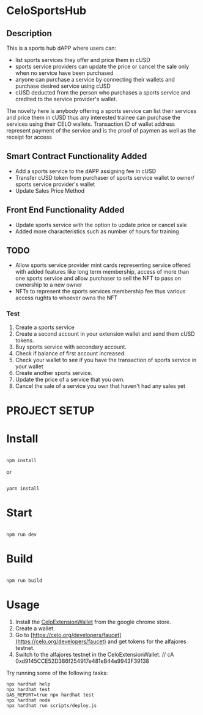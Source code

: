 # CeloSportsHub

## Description
This is a sports hub dAPP where  users can:
- list sports services they offer and price them in cUSD
- sports service providers can update the price or cancel the sale only when no service have been purchased
- anyone can purchase a service by connecting their wallets and purchase desired service using cUSD
- cUSD deducted from the person who purchases a sports service and credited to the service provider's wallet.


The novelty here is anybody offering a sports service can list their services and price them in cUSD thus any interested trainee can purchase the services using their CELO wallets. Transaction ID of wallet address represent payment of the service and is the proof of paymen as well as the receipt for access 

## Smart Contract Functionality Added
- Add a sports service to the dAPP assigning  fee in cUSD
- Transfer cUSD token from purchaser of sports service  wallet to  owner/ sports service provider's wallet
- Update Sales Price Method


## Front End Functionality Added
- Update sports service with the option to update price or cancel sale
- Added more characteristics such as number of hours for training

## TODO
- Allow sports service provider mint cards representing service offered with added features like long term membership, access of more than one sports service and allow purchaser to sell the NFT to pass on ownership to a new owner   
- NFTs to represent the sports services membership fee thus various access rughts to whoever owns the NFT


### Test
1. Create a sports service
2. Create a second account in your extension wallet and send them cUSD tokens.
3. Buy sports service with secondary account.
4. Check if balance of first account increased.
5. Check your wallet to see if you have the transaction of sports service in your wallet
6. Create another sports service.
7. Update the price of a service that you own.
8. Cancel the sale of a service you own that haven't had any sales yet



# PROJECT SETUP

# Install

```

npm install

```

or 

```

yarn install

```

# Start

```

npm run dev

```

# Build

```

npm run build

```
# Usage
1. Install the [CeloExtensionWallet](https://chrome.google.com/webstore/detail/celoextensionwallet/kkilomkmpmkbdnfelcpgckmpcaemjcdh?hl=en) from the google chrome store.
2. Create a wallet.
3. Go to [https://celo.org/developers/faucet](https://celo.org/developers/faucet) and get tokens for the alfajores testnet.
4. Switch to the alfajores testnet in the CeloExtensionWallet.
// cA 0xd9145CCE52D386f254917e481eB44e9943F39138

Try running some of the following tasks:

```shell
npx hardhat help
npx hardhat test
GAS_REPORT=true npx hardhat test
npx hardhat node
npx hardhat run scripts/deploy.js
```
